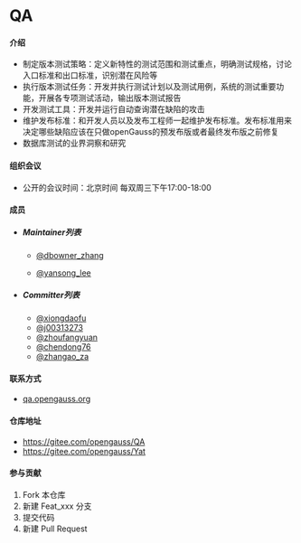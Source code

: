 # QA

#### 介绍

- 制定版本测试策略：定义新特性的测试范围和测试重点，明确测试规格，讨论入口标准和出口标准，识别潜在风险等
- 执行版本测试任务：开发并执行测试计划以及测试用例，系统的测试重要功能，开展各专项测试活动，输出版本测试报告
- 开发测试工具：开发并运行自动查询潜在缺陷的攻击
- 维护发布标准：和开发人员以及发布工程师一起维护发布标准。发布标准用来决定哪些缺陷应该在只做openGauss的预发布版或者最终发布版之前修复
- 数据库测试的业界洞察和研究

#### 组织会议

- 公开的会议时间：北京时间 每双周三下午17:00-18:00

#### 成员

+ ##### Maintainer列表

  - [@dbowner_zhang](https://gitee.com/dbowner_zhang)

  - [@yansong_lee](https://gitee.com/yansong_lee)

+ ##### Committer列表

  - [@xiongdaofu](https://gitee.com/xiongdaofu)
  - [@j00313273](https://gitee.com/j00313273)
  - [@zhoufangyuan](https://gitee.com/zhoufangyuan)
  - [@chendong76](https://gitee.com/chendong76)
  - [@zhangao_za](https://gitee.com/zhangao_za)

#### 联系方式

- [qa.opengauss.org](https://gitee.com/link?target=https%3A%2F%2Fmailweb.opengauss.org%2Fpostorius%2Flists%2Fqa.opengauss.org%2F)

#### 仓库地址

- https://gitee.com/opengauss/QA
- https://gitee.com/opengauss/Yat

#### 参与贡献

1.  Fork 本仓库
2.  新建 Feat_xxx 分支
3.  提交代码
4.  新建 Pull Request